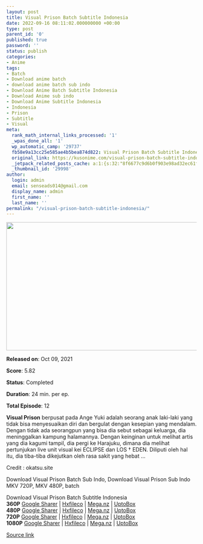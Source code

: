 ```yaml
---
layout: post
title: Visual Prison Batch Subtitle Indonesia
date: 2022-09-16 08:11:02.000000000 +00:00
type: post
parent_id: '0'
published: true
password: ''
status: publish
categories:
- Anime
tags:
- Batch
- Download anime batch
- download anime batch sub indo
- Download Anime Batch Subtitle Indonesia
- Download Anime sub indo
- Download Anime Subtitle Indonesia
- Indonesia
- Prison
- Subtitle
- Visual
meta:
  rank_math_internal_links_processed: '1'
  _wpas_done_all: '1'
  wp_automatic_camp: '29737'
  fb58e9a13cc25e585ae4b5bea874d822: Visual Prison Batch Subtitle Indonesia
  original_link: https://kusonime.com/visual-prison-batch-subtitle-indonesia/
  _jetpack_related_posts_cache: a:1:{s:32:"8f6677c9d6b0f903e98ad32ec61f8deb";a:2:{s:7:"expires";i:1663359119;s:7:"payload";a:3:{i:0;a:1:{s:2:"id";i:29619;}i:1;a:1:{s:2:"id";i:28594;}i:2;a:1:{s:2:"id";i:28503;}}}}
  _thumbnail_id: '29998'
author:
  login: admin
  email: senseads014@gmail.com
  display_name: admin
  first_name: ''
  last_name: ''
permalink: "/visual-prison-batch-subtitle-indonesia/"
---
```

<p><img width="576" height="340" src="{{ site.baseurl }}/assets/2022/09/Visual-Prison-576x340.jpg" class="attachment-thumb-large size-thumb-large wp-post-image" alt="" loading="lazy" title="Visual Prison Batch Subtitle Indonesia" srcset="https://kusonime.com/wp-content/uploads/2021/11/Visual-Prison-576x340.jpg 576w, https://kusonime.com/wp-content/uploads/2021/11/Visual-Prison-300x177.jpg 300w, https://kusonime.com/wp-content/uploads/2021/11/Visual-Prison-768x453.jpg 768w, https://kusonime.com/wp-content/uploads/2021/11/Visual-Prison-520x307.jpg 520w, https://kusonime.com/wp-content/uploads/2021/11/Visual-Prison.jpg 1000w" sizes="(max-width: 576px) 100vw, 576px" />
<p><b>Released on</b>: Oct 09, 2021</p>
<p>
<p><b>Score</b>: 5.82</p>
<p>
<p><b>Status</b>: Completed</p>
<p>
<p><b>Duration</b>: 24 min. per ep.</p>
<p>
<p><b>Total Episode</b>: 12</p>
<p>
<p><strong>Visual Prison</strong> berpusat pada Ange Yuki adalah seorang anak laki-laki yang tidak bisa menyesuaikan diri dan bergulat dengan kesepian yang mendalam. Dengan tidak ada seorangpun yang bisa dia sebut sebagai keluarga, dia meninggalkan kampung halamannya. Dengan keinginan untuk melihat artis yang dia kagumi tampil, dia pergi ke Harajuku, dimana dia melihat pertunjukan live unit visual kei ECLIPSE dan LOS † EDEN. Diliputi oleh hal itu, dia tiba-tiba dikejutkan oleh rasa sakit yang hebat …</p>
<p>
<p>Credit : okatsu.site</p>
<p>
<p>Download Visual Prison Batch Sub Indo, Download Visual Prison Sub Indo MKV 720P, MKV 480P, batch</p>
<p>
<div class="smokeddl">
<div class="smokettl">Download Visual Prison Batch Subtitle Indonesia</div>
<div class="smokeurl"><strong>360P</strong> <a href="https://acefile.co/f/63443803/kusonime-visual-prison-360p-rar" target="_blank" rel="noopener noreferrer">Google Sharer</a> | <a href="https://hxfile.co/bu7y3zzz7mux" target="_blank" rel="noopener">Hxfileco</a> | <a href="https://mega.nz/file/mChFxQLC#e4uuNEw2eiyZD0syAyEVwzs7unWhxZiwnYm5JQxiYUg" target="_blank" rel="noopener">Mega.nz</a> | <a href="https://uptobox.com/tqmpwp6sqdzg" target="_blank" rel="noopener">UptoBox</a></div>
<div class="smokeurl"><strong>480P</strong> <a href="https://acefile.co/f/63443807/kusonime-visual-prison-480p-rar" target="_blank" rel="noopener noreferrer">Google Sharer</a> | <a href="https://hxfile.co/wq9d06h7umwz" target="_blank" rel="noopener">Hxfileco</a> | <a href="https://mega.nz/file/vHoFTCqS#lmpnCAsJrzAfKXQpKCYyfo_lVc6MVqLNaxQmXwMOUVg" target="_blank" rel="noopener">Mega.nz</a> | <a href="https://uptobox.com/xidyp6bl99yq" target="_blank" rel="noopener">UptoBox</a></div>
<div class="smokeurl"><strong>720P</strong> <a href="https://acefile.co/f/63443809/kusonime-visual-prison-720p-rar" target="_blank" rel="noopener noreferrer">Google Sharer</a> | <a href="https://hxfile.co/too1456jlznp" target="_blank" rel="noopener">Hxfileco</a> | <a href="https://mega.nz/file/POhx0QCA#wNjloeF1TBSxuCKJynav-4bTkN8c5Gwnu-84zGucIkw" target="_blank" rel="noopener">Mega.nz</a> | <a href="https://uptobox.com/zf87nttmk670" target="_blank" rel="noopener">UptoBox</a></div>
<div class="smokeurl"><strong>1080P</strong> <a href="https://acefile.co/f/63443813/kusonime-visual-prison-1080p-rar" target="_blank" rel="noopener noreferrer">Google Sharer</a> | <a href="https://hxfile.co/jk5q9bmqv7br" target="_blank" rel="noopener">Hxfileco</a> | <a href="https://mega.nz/file/CThRyCCJ#VkJz0IYrDstMH4RUDXAYVlKE30AaSmDHSXDuTMGWNHM" target="_blank" rel="noopener">Mega.nz</a> | <a href="https://uptobox.com/cj6byfzxsqfn" target="_blank" rel="noopener">UptoBox</a></div>
</div>
<p><a href="https://kusonime.com/visual-prison-batch-subtitle-indonesia/">Source link </a></p>
